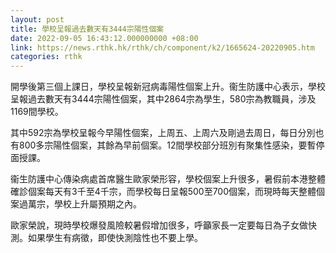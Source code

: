 ```yaml
---
layout: post
title: 學校呈報過去數天有3444宗陽性個案
date: 2022-09-05 16:43:12.000000000 +08:00
link: https://news.rthk.hk/rthk/ch/component/k2/1665624-20220905.htm
categories: rthk
---
```


開學後第三個上課日，學校呈報新冠病毒陽性個案上升。衞生防護中心表示，學校呈報過去數天有3444宗陽性個案，其中2864宗為學生，580宗為教職員，涉及1169間學校。

其中592宗為學校呈報今早陽性個案，上周五、上周六及剛過去周日，每日分別也有800多宗陽性個案，其餘為早前個案。12間學校部分班別有聚集性感染，要暫停面授課。

衞生防護中心傳染病處首席醫生歐家榮形容，學校個案上升很多，暑假前本港整體確診個案每天有3千至4千宗，而學校每日呈報500至700個案，而現時每天整體個案過萬宗，學校上升屬預期之內。

歐家榮說，現時學校爆發風險較暑假增加很多，呼籲家長一定要每日為子女做快測。如果學生有病徵，即使快測陰性也不要上學。
